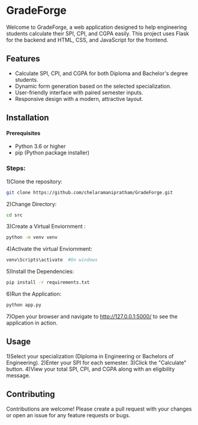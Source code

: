 # GradeForge

Welcome to GradeForge, a web application designed to help engineering students calculate their SPI, CPI, and CGPA easily. This project uses Flask for the backend and HTML, CSS, and JavaScript for the frontend.

## Features
- Calculate SPI, CPI, and CGPA for both Diploma and Bachelor's degree students.
- Dynamic form generation based on the selected specialization.
- User-friendly interface with paired semester inputs.
- Responsive design with a modern, attractive layout.

## Installation
#### Prerequisites
- Python 3.6 or higher
- pip (Python package installer)

### Steps:
1)Clone the repository:
```sh
git clone https://github.com/chelaramanipratham/GradeForge.git
```

2)Change Directory:
```sh
cd src
```

3)Create a Virtual Enviornment :
```sh
python -m venv venv
```

4)Activate the virtual Enviornment:
```sh
venv\Scripts\activate  #On windows
```

5)Install the Dependencies:
```sh
pip install -r requirements.txt
```

6)Run the Application:
```sh
python app.py
```

7)Open your browser and navigate to http://127.0.0.1:5000/ to see the application in action.

## Usage
1)Select your specialization (Diploma in Engineering or Bachelors of Engineering).
2)Enter your SPI for each semester.
3)Click the "Calculate" button.
4)View your total SPI, CPI, and CGPA along with an eligibility message.

## Contributing
Contributions are welcome! Please create a pull request with your changes or open an issue for any feature requests or bugs.
